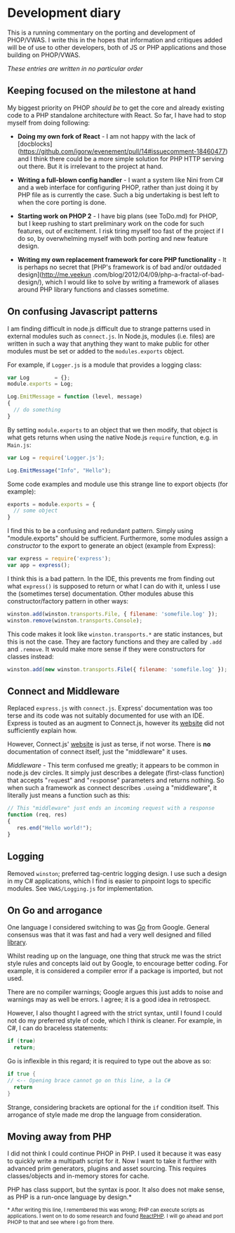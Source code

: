 # Development diary
This is a running commentary on the porting and development of PHOP/VWAS. I write this in the
hopes that information and critiques added will be of use to other developers, both of
JS or PHP applications and those building on PHOP/VWAS.

*These entries are written in no particular order*

## Keeping focused on the milestone at hand
My biggest priority on PHOP *should be* to get the core and already existing code to a
PHP standalone architecture with React. So far, I have had to stop myself from doing
following:

* **Doing my own fork of React** - I am not happy with the lack of [docblocks]
(https://github.com/igorw/evenement/pull/14#issuecomment-18460477) and I think there
could be a more simple solution for PHP HTTP serving out there. But it is irrelevant to
 the project at hand.

* **Writing a full-blown config handler** - I want a system like Nini from C# and a web
 interface for configuring PHOP, rather than just doing it by PHP file as is currently
 the case. Such a big undertaking is best left to when the core porting is done.

* **Starting work on PHOP 2** - I have big plans (see ToDo.md) for PHOP,
but I keep rushing to start preliminary work on the code for such features,
out of excitement. I risk tiring myself too fast of the project if I do so,
by overwhelming myself with both porting and new feature design.

* **Writing my own replacement framework for core PHP functionality** - It is perhaps
no secret that [PHP's framework is of bad and/or outdaded design](http://me.veekun
.com/blog/2012/04/09/php-a-fractal-of-bad-design/), which I would like to solve by
writing a framework of aliases around PHP library functions and classes sometime.

## On confusing Javascript patterns
I am finding difficult in node.js difficult due to strange patterns used in external
modules such as `connect.js`. In Node.js, modules (i.e. files) are written in such a way
that anything they want to make public for other modules must be set or added to the
`modules.exports` object.

For example, if `Logger.js` is a module that provides a logging class:
 ```javascript
 var Log        = {};
 module.exports = Log;

 Log.EmitMessage = function (level, message)
 {
   // do something
 }
 ```

By setting `module.exports` to an object that we then modify, that object is what gets
returns when using the native Node.js `require` function, e.g. in `Main.js`:
 ```javascript
 var Log = require('Logger.js');

 Log.EmitMessage("Info", "Hello");
 ```

Some code examples and module use this strange line to export objects (for example):
 ```javascript
 exports = module.exports = {
   // some object
 }
 ```

I find this to be a confusing and redundant pattern. Simply using "module.exports" should
be sufficient. Furthermore, some modules assign a *constructor* to the export to generate
an object (example from Express):

 ```javascript
 var express = require('express');
 var app = express();
 ```

I think this is a bad pattern. In the IDE, this prevents me from finding out what
`express()` is supposed to return or what I can do with it, unless I use the (sometimes
terse) documentation. Other modules abuse this constructor/factory pattern in other ways:

 ```javascript
 winston.add(winston.transports.File, { filename: 'somefile.log' });
 winston.remove(winston.transports.Console);
 ```

This code makes it look like `winston.transports.*` are static instances, but this is not
the case. They are factory functions and they are called by `.add` and `.remove`. It
would make more sense if they were constructors for classes instead:

 ```javascript
 winston.add(new winston.transports.File({ filename: 'somefile.log' });
 ```

## Connect and Middleware
Replaced `express.js` with `connect.js`. Express' documentation was too terse and its code
was not suitably documented for use with an IDE. Express is touted as an augment to
Connect.js, however its [website](http://expressjs.com) did not sufficiently explain how.

However, Connect.js' [website](http://www.senchalabs.org/connect/) is just as terse, if
not worse. There is **no** documentation of connect itself, just the "middleware" it uses.

*Middleware* - This term confused me greatly; it appears to be common in node.js dev
circles. It simply just describes a delegate (first-class function) that accepts "`req`uest"
and "`res`ponse" parameters and returns nothing. So when such a framework as
connect describes `.use`ing a "middleware", it literally just means a function such as this:

 ```javascript
// This "middleware" just ends an incoming request with a response
function (req, res)
{
    res.end("Hello world!");
}
 ```

## Logging
Removed `winston`; preferred tag-centric logging design. I use such a design in my C#
applications, which I find is easier to pinpoint logs to specific modules. See
`VWAS/Logging.js` for implementation.

## On Go and arrogance
One language I considered switching to was [Go](http://golang.org/) from Google. General
consensus was that it was fast and had a very well designed and filled
[library](http://golang.org/pkg/).

Whilst reading up on the language, one thing that struck me was the strict style rules
and concepts laid out by Google, to encourage better coding. For example, it is considered
a compiler error if a package is imported, but not used.

There are no compiler warnings; Google argues this just adds to noise and warnings may as
well be errors. I agree; it is a good idea in retrospect.

However, I also thought I agreed with the strict syntax, until I found I could not do my
preferred style of code, which I think is cleaner. For example, in C#, I can do braceless
statements:

 ```csharp
 if (true)
   return;
 ```

Go is inflexible in this regard; it is required to type out the above as so:
 ```go
 if true {
 // <-- Opening brace cannot go on this line, a la C#
   return
 }
 ```

Strange, considering brackets are optional for the `if` condition itself. This arrogance
of style made me drop the language from consideration.

## Moving away from PHP
I did not think I could continue PHOP in PHP. I used it because it was easy to quickly
write a multipath script for it. Now I want to take it further with advanced prim
generators, plugins and asset sourcing. This requires classes/objects and in-memory stores
for cache.

PHP has class support, but the syntax is poor. It also does not make sense, as PHP is a
run-once language by design.*

<sup>* After writing this line, I remembered this was wrong; PHP can execute scripts as
applications. I went on to do some research and found [ReactPHP](http://reactphp.org/).
I will go ahead and port PHOP to that and see where I go from there.</sup>